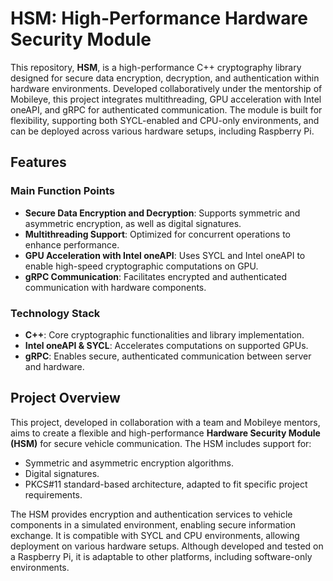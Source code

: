 # HSM: High-Performance Hardware Security Module

This repository, **HSM**, is a high-performance C++ cryptography library designed for secure data encryption, decryption, and authentication within hardware environments. Developed collaboratively under the mentorship of Mobileye, this project integrates multithreading, GPU acceleration with Intel oneAPI, and gRPC for authenticated communication. The module is built for flexibility, supporting both SYCL-enabled and CPU-only environments, and can be deployed across various hardware setups, including Raspberry Pi.

## Features

### Main Function Points
- **Secure Data Encryption and Decryption**: Supports symmetric and asymmetric encryption, as well as digital signatures.
- **Multithreading Support**: Optimized for concurrent operations to enhance performance.
- **GPU Acceleration with Intel oneAPI**: Uses SYCL and Intel oneAPI to enable high-speed cryptographic computations on GPU.
- **gRPC Communication**: Facilitates encrypted and authenticated communication with hardware components.

### Technology Stack
- **C++**: Core cryptographic functionalities and library implementation.
- **Intel oneAPI & SYCL**: Accelerates computations on supported GPUs.
- **gRPC**: Enables secure, authenticated communication between server and hardware.

## Project Overview

This project, developed in collaboration with a team and Mobileye mentors, aims to create a flexible and high-performance **Hardware Security Module (HSM)** for secure vehicle communication. The HSM includes support for:
- Symmetric and asymmetric encryption algorithms.
- Digital signatures.
- PKCS#11 standard-based architecture, adapted to fit specific project requirements.
  
The HSM provides encryption and authentication services to vehicle components in a simulated environment, enabling secure information exchange. It is compatible with SYCL and CPU environments, allowing deployment on various hardware setups. Although developed and tested on a Raspberry Pi, it is adaptable to other platforms, including software-only environments.

